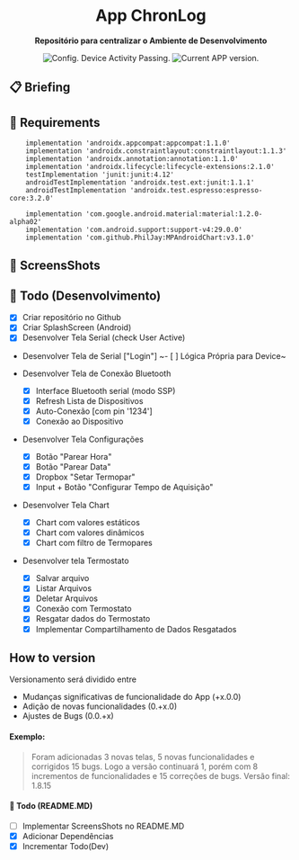 <h1 align="center">
  App ChronLog
</h1>

<p align="center">
  <strong>Repositório para centralizar o Ambiente de Desenvolvimento</strong>
  <p align="center">
    <img src="https://ci.appveyor.com/api/projects/status/g8d58ipi3auqdtrk/branch/master?svg=true" alt="Config. Device Activity Passing." />
     <!--<img src="https://ci.appveyor.com/api/projects/status/216h1g17b8ir009t?svg=true" alt="Config. Device Activity Crashing." /> -->
    <img src="https://img.shields.io/badge/version-final-blue.svg" alt="Current APP version." />  
  </p>
</p>

## 📋 Briefing

## 📖 Requirements
```
    implementation 'androidx.appcompat:appcompat:1.1.0'
    implementation 'androidx.constraintlayout:constraintlayout:1.1.3'
    implementation 'androidx.annotation:annotation:1.1.0'
    implementation 'androidx.lifecycle:lifecycle-extensions:2.1.0'
    testImplementation 'junit:junit:4.12'
    androidTestImplementation 'androidx.test.ext:junit:1.1.1'
    androidTestImplementation 'androidx.test.espresso:espresso-core:3.2.0'

    implementation 'com.google.android.material:material:1.2.0-alpha02'
    implementation 'com.android.support:support-v4:29.0.0'
    implementation 'com.github.PhilJay:MPAndroidChart:v3.1.0'

```

## 🚀 ScreensShots

## 👏 Todo (Desenvolvimento)

- [x] Criar repositório no Github
- [x] Criar SplashScreen (Android)
- [x] Desenvolver Tela Serial (check User Active)

* Desenvolver Tela de Serial ["Login"]
  ~- [ ] Lógica Própria para Device~
  
* Desenvolver Tela de Conexão Bluetooth
  - [x] Interface Bluetooth serial (modo SSP)
  - [x] Refresh Lista de Dispositivos
  - [x] Auto-Conexão [com pin '1234']
  - [x] Conexão ao Dispositivo
  
* Desenvolver Tela Configurações
  - [x] Botão "Parear Hora"
  - [x] Botão "Parear Data"
  - [x] Dropbox "Setar Termopar"
  - [x] Input + Botão "Configurar Tempo de Aquisição"
  
* Desenvolver Tela Chart 
  - [x] Chart com valores estáticos
  - [x] Chart com valores dinâmicos
  - [x] Chart com filtro de Termopares
  
* Desenvolver tela Termostato
  - [x] Salvar arquivo
  - [x] Listar Arquivos
  - [x] Deletar Arquivos
  - [x] Conexão com Termostato
  - [x] Resgatar dados do Termostato
  - [x] Implementar Compartilhamento de Dados Resgatados

## How to version

Versionamento será dividido entre

- Mudanças significativas de funcionalidade do App (+x.0.0)
- Adição de novas funcionalidades (0.+x.0)
- Ajustes de Bugs (0.0.+x)

#### Exemplo:

> Foram adicionadas 3 novas telas, 5 novas funcionalidades e corrigidos 15 bugs. Logo a versão continuará 1, porém com 8 incrementos de funcionalidades e 15 correções de bugs. Versão final: 1.8.15

#### 👏 Todo (README.MD)

- [ ] Implementar ScreensShots no README.MD
- [x] Adicionar Dependências
- [x] Incrementar Todo(Dev)
